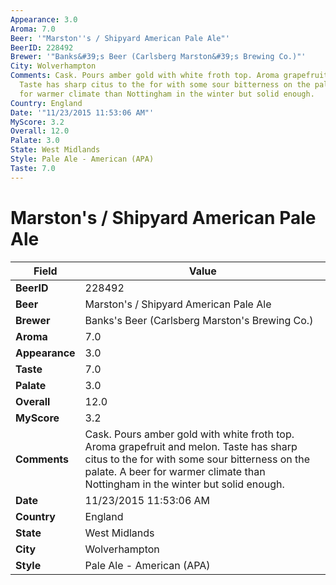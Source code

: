 ```yaml
---
Appearance: 3.0
Aroma: 7.0
Beer: '"Marston''s / Shipyard American Pale Ale"'
BeerID: 228492
Brewer: '"Banks&#39;s Beer (Carlsberg Marston&#39;s Brewing Co.)"'
City: Wolverhampton
Comments: Cask. Pours amber gold with white froth top. Aroma grapefruit and melon.
  Taste has sharp citus to the for with some sour bitterness on the palate. A beer
  for warmer climate than Nottingham in the winter but solid enough.
Country: England
Date: '"11/23/2015 11:53:06 AM"'
MyScore: 3.2
Overall: 12.0
Palate: 3.0
State: West Midlands
Style: Pale Ale - American (APA)
Taste: 7.0
---
```


# Marston's / Shipyard American Pale Ale

| Field         | Value |
|---------------|-------|
| **BeerID** | 228492 |
| **Beer** | Marston's / Shipyard American Pale Ale |
| **Brewer** | Banks&#39;s Beer (Carlsberg Marston&#39;s Brewing Co.) |
| **Aroma** | 7.0 |
| **Appearance** | 3.0 |
| **Taste** | 7.0 |
| **Palate** | 3.0 |
| **Overall** | 12.0 |
| **MyScore** | 3.2 |
| **Comments** | Cask. Pours amber gold with white froth top. Aroma grapefruit and melon. Taste has sharp citus to the for with some sour bitterness on the palate. A beer for warmer climate than Nottingham in the winter but solid enough. |
| **Date** | 11/23/2015 11:53:06 AM |
| **Country** | England |
| **State** | West Midlands |
| **City** | Wolverhampton |
| **Style** | Pale Ale - American (APA) |
